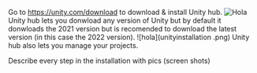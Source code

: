 Go to https://unity.com/download to download & install Unity hub.
![Hola](unityhubdownload.png)
 Unity hub lets you donwload any version of Unity but by default it donwloads the 2021 version but is recomended to download the latest version (in this case the 2022 version). 
 ![hola](unityinstallation .png)
 Unity hub also lets you manage your projects. 

Describe every step in the installation with pics (screen shots)
